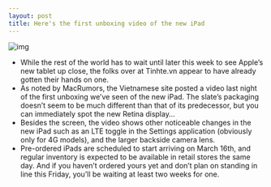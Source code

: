 ```yaml
---
layout: post
title: Here's the first unboxing video of the new iPad
---
```

![img](http://media.idownloadblog.com/wp-content/uploads/2012/03/new-ipad-unbox.jpg)
* While the rest of the world has to wait until later this week to see Apple’s new tablet up close, the folks over at Tinhte.vn appear to have already gotten their hands on one.
* As noted by MacRumors, the Vietnamese site posted a video last night of the first unboxing we’ve seen of the new iPad. The slate’s packaging doesn’t seem to be much different than that of its predecessor, but you can immediately spot the new Retina display…
* Besides the screen, the video shows other noticeable changes in the new iPad such as an LTE toggle in the Settings application (obviously only for 4G models), and the larger backside camera lens.
* Pre-ordered iPads are scheduled to start arriving on March 16th, and regular inventory is expected to be available in retail stores the same day. And if you haven’t ordered yours yet and don’t plan on standing in line this Friday, you’ll be waiting at least two weeks for one.

